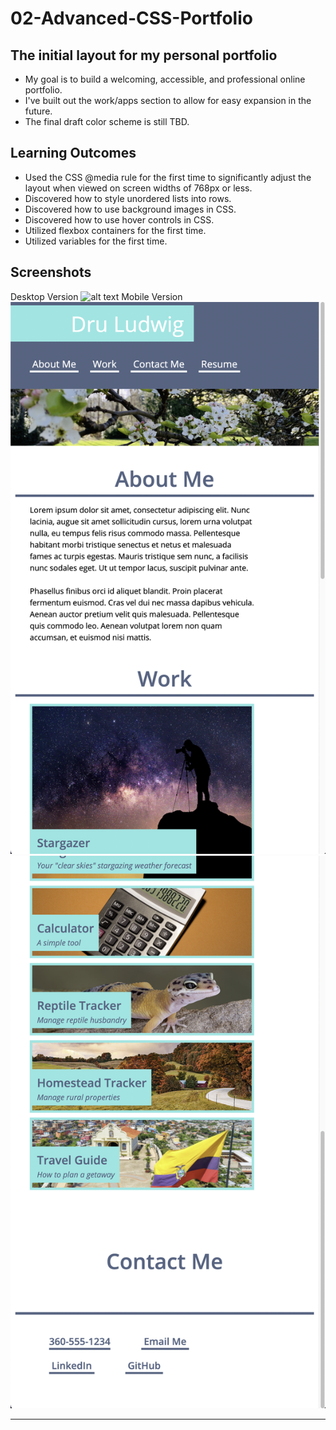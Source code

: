 # 02-Advanced-CSS-Portfolio
## The initial layout for my personal portfolio
- My goal is to build a welcoming, accessible, and professional online portfolio.
- I've built out the work/apps section to allow for easy expansion in the future.
- The final draft color scheme is still TBD.
## Learning Outcomes
- Used the CSS @media rule for the first time to significantly adjust the layout when viewed on screen widths of 768px or less.
- Discovered how to style unordered lists into rows.
- Discovered how to use background images in CSS.
- Discovered how to use hover controls in CSS.
- Utilized flexbox containers for the first time.
- Utilized variables for the first time.

## Screenshots
   Desktop Version
    ![alt text](assets/images/screen-shot-desktop.png)
   Mobile Version
    ![alt text](assets/images/screen-shot-mobile-01.png)
    ![alt text](assets/images/screen-shot-mobile-02.png)


---
